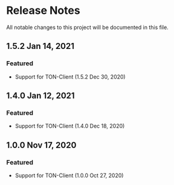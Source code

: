 # Release Notes
All notable changes to this project will be documented in this file.

## 1.5.2 Jan 14, 2021

### Featured
- Support for TON-Client (1.5.2 Dec 30, 2020)

## 1.4.0 Jan 12, 2021

### Featured
- Support for TON-Client (1.4.0 Dec 18, 2020)


## 1.0.0 Nov 17, 2020

### Featured
- Support for TON-Client (1.0.0 Oct 27, 2020)
